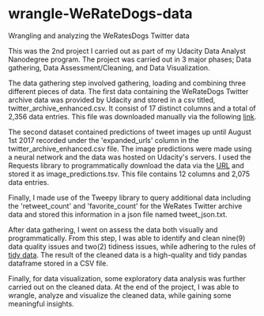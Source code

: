 # wrangle-WeRateDogs-data
Wrangling and analyzing the WeRatesDogs Twitter data

This was the 2nd project I carried out as part of my Udacity Data Analyst Nanodegree program. The project was carried out in 3 major phases; Data gathering, Data Assessment/Cleaning, and Data Visualization. 

The data gathering step involved gathering, loading and combining three different pieces of data. The first data containing the WeRateDogs Twitter archive data was provided by Udacity and stored in a csv titled, twitter_archive_enhanced.csv. It consist of 17 distinct columns and a total of 2,356 data entries. This file was downloaded manually via the following [link](https://d17h27t6h515a5.cloudfront.net/topher/2017/August/59a4e958_twitter-archive-enhanced/twitter-archive-enhanced.csv). 

The second dataset contained predictions of tweet images up until August 1st 2017 recorded under the 'expanded_urls' column in the twitter_archive_enhanced.csv file. The image predictions were made using a neural network and the data was hosted on Udacity's servers. I used the Requests library to programmatically download the data via the [URL](https://d17h27t6h515a5.cloudfront.net/topher/2017/August/599fd2ad_image-predictions/image-predictions.tsv) and stored it as image_predictions.tsv. This file contains 12 columns and 2,075 data entries. 

Finally, I made use of the Tweepy library to query additional data including the 'retweet_count' and 'favorite_count' for the WeRates Twitter archive data and stored this information in a json file named tweet_json.txt.

After data gathering, I went on assess the data both visually and programmatically. From this step, I was able to identify and clean nine(9) data quality issues and two(2) tidiness issues, while adhering to the rules of [tidy data](https://cran.r-project.org/web/packages/tidyr/vignettes/tidy-data.html). The result of the cleaned data is a high-quality and tidy pandas dataframe stored in a CSV file. 

Finally, for data visualization, some exploratory data analysis was further carried out on the cleaned data. At the end of the project, I was able to wrangle, analyze and visualize the cleaned data, while gaining some meaningful insights.
